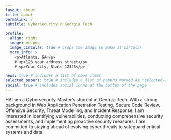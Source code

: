 ```yaml
---
layout: about
title: about
permalink: /
subtitle: Cybersecurity @ Georgia Tech

profile:
  align: right
  image: me.png
  image_circular: true # crops the image to make it circular
  more_info: >
    <p>Atlanta, GA</p>
    # <p>123 your address street</p>
    # <p>Your City, State 12345</p>

news: true # includes a list of news items
selected_papers: true # includes a list of papers marked as "selected={true}"
social: true # includes social icons at the bottom of the page
---
```


Hi! I am a Cybersecurity Master's student at Georgia Tech.
With a strong background in Web Application Penetration Testing, Secure Code Review, Offensive Security, Threat Modelling, and Incident Response, I am interested in identifying vulnerabilities, conducting comprehensive security assessments, and implementing proactive security measures. I am committed to staying ahead of evolving cyber threats to safeguard critical systems and data.
<!-- Put your address / P.O. box / other info right below your picture. You can also disable any of these elements by editing `profile` property of the YAML header of your `_pages/about.md`. Edit `_bibliography/papers.bib` and Jekyll will render your [publications page](/al-folio/publications/) automatically. -->

<!-- Link to your social media connections, too. This theme is set up to use [Font Awesome icons](https://fontawesome.com/) and [Academicons](https://jpswalsh.github.io/academicons/), like the ones below. Add your Facebook, Twitter, LinkedIn, Google Scholar, or just disable all of them. -->
